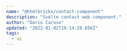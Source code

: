 ```yaml
---
name: "@htmlbricks/contact-component"
description: "Svelte contact web component."
author: "Dario Caruso"
updated: "2022-01-02T19:14:28.856Z"
tags: 
  - ui
---
```

